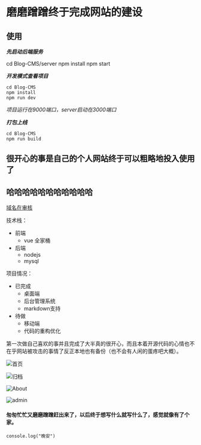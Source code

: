 # 磨磨蹭蹭终于完成网站的建设

## 使用
***先启动后端服务***

cd Blog-CMS/server
npm install
npm start

***开发模式查看项目***
````
cd Blog-CMS
npm install
npm run dev
````

*项目运行在9000端口，server启动在3000端口*

***打包上线***

````
cd Blog-CMS
npm run build
````

## 很开心的事是自己的个人网站终于可以粗略地投入使用了
## 哈哈哈哈哈哈哈哈哈哈哈
[域名在审核](http://47.95.13.164)

技术栈：
- 前端
  - vue 全家桶
- 后端
  - nodejs
  - mysql

项目情况：
- 已完成
  - 桌面端
  - 后台管理系统
  - markdown支持
- 待做
  - 移动端
  - 代码的重构优化

第一次做自己喜欢的事并且完成了大半真的很开心，而且本着开源代码的心情也不在乎网站被攻击的事情了反正本地也有备份（也不会有人闲的蛋疼吧大概）。


![首页](http://upload-images.jianshu.io/upload_images/5377782-683d54cf9ff74903.png?imageMogr2/auto-orient/strip%7CimageView2/2/w/1240)


![归档](http://upload-images.jianshu.io/upload_images/5377782-64b50f46bc52c77d.png?imageMogr2/auto-orient/strip%7CimageView2/2/w/1240)


![About](http://upload-images.jianshu.io/upload_images/5377782-1034e82d6089c15e.png?imageMogr2/auto-orient/strip%7CimageView2/2/w/1240)


![admin](http://upload-images.jianshu.io/upload_images/5377782-ea6b6aea8d72c182.png?imageMogr2/auto-orient/strip%7CimageView2/2/w/1240)

#### 匆匆忙忙又磨磨蹭蹭赶出来了，以后终于想写什么就写什么了，感觉就像有了个家。

````
console.log("晚安")
````

